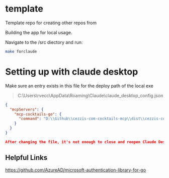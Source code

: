 # template
Template repo for creating other repos from

Building the app for local usage.

Navigate to the /src diectory and run:
``` bash
make forclaude
```

# Setting up with claude desktop
Make sure an entry exists in this file for the deploy path of the local exe
> C:\Users\rvecc\AppData\Roaming\Claude\claude_desktop_config.json

``` json
{
  "mcpServers": {
	"mcp-cocktails-go": {
      "command": "D:\\Github\\cezzis-com-cocktails-mcp\\dist\\cezzis-cocktails.exe"
    }
  }
}

After changing the file, it's not enough to close and reopen Claude Desktop as it runs in the background.  You must open Claude and exit out of it using the file menu.  Then repoen it.  This ensures the settings are re-loaded.
```

## Helpful Links
https://github.com/AzureAD/microsoft-authentication-library-for-go